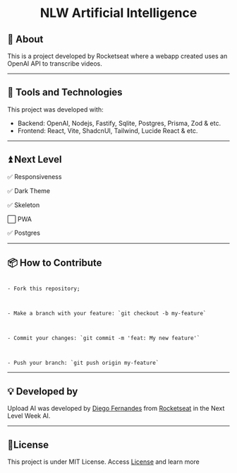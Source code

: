 <h1 align="center">NLW Artificial Intelligence</h1>

<h2>💬 About</h2>
This is a project developed by Rocketseat where a webapp created uses an OpenAI API to transcribe videos.

---

<h2>🔧 Tools and Technologies</h2>

This project was developed with:

- Backend: OpenAI, Nodejs, Fastify, Sqlite, Postgres, Prisma, Zod & etc.
- Frontend: React, Vite, ShadcnUI, Tailwind, Lucide React & etc.

---

<h2>⏫ Next Level</h2>

✅ Responsiveness

✅ Dark Theme

✅ Skeleton

⬜ PWA

✅ Postgres

---

<h2>📦 How to Contribute</h2>

```

- Fork this repository;



- Make a branch with your feature: `git checkout -b my-feature`



- Commit your changes: `git commit -m 'feat: My new feature'`



- Push your branch: `git push origin my-feature`

```

---

<h2>💡 Developed by</h2>

Upload AI was developed by <a  href="https://github.com/diego3g">Diego Fernandes</a> from <a  href="https://rocketseat.com.br/">Rocketseat</a> in the Next Level Week AI.

---

<h2>📝License</h2>

This project is under MIT License. Access <a  href="https://github.com/nandodsb/nlw-ai-mastery/blob/master/LICENSE.md">License</a> and learn more
